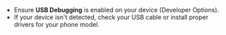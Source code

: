 - Ensure **USB Debugging** is enabled on your device (Developer Options).  
- If your device isn't detected, check your USB cable or install proper drivers for your phone model.
